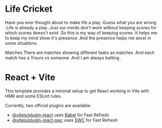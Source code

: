 # Life Cricket

Have you ever thought about to make life a play .Guess what you are wrong .Life is already a play .Just our minds don't work without keeping scores for which scores doesn't exist .So this is my way of keeping scores .It helps me to keep my mind show it's presence .And the presence helps me excel in some situations.

Matches 
There are matches showing different tasks as matches .And each match has a Trours vs someone .And I am always batting . 
# React + Vite

This template provides a minimal setup to get React working in Vite with HMR and some ESLint rules.

Currently, two official plugins are available:

- [@vitejs/plugin-react](https://github.com/vitejs/vite-plugin-react/blob/main/packages/plugin-react/README.md) uses [Babel](https://babeljs.io/) for Fast Refresh
- [@vitejs/plugin-react-swc](https://github.com/vitejs/vite-plugin-react-swc) uses [SWC](https://swc.rs/) for Fast Refresh
